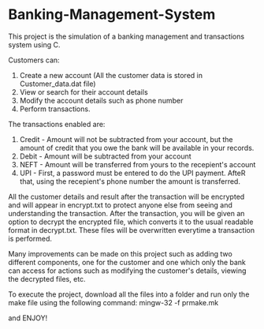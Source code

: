 # Banking-Management-System
This project is the simulation of a banking management and transactions system using C.

Customers can:
1. Create a new account (All the customer data is stored in Customer_data.dat file)
2. View or search for their account details
3. Modify the account details such as phone number 
4. Perform transactions.

The transactions enabled are:
1. Credit - Amount will not be subtracted from your account, but the amount of credit that you owe the bank will be available in your records.
2. Debit - Amount will be subtracted from your account
3. NEFT - Amount will be transferred from yours to the recepient's account
4. UPI - First, a password must be entered to do the UPI payment. AfteR that, using the recepient's phone number the amount is transferred.

All the customer details and result after the transaction will be encrypted and will appear in encrypt.txt to protect anyone else from seeing and understanding the transaction. After the transaction, you will be given an option to decrypt the encrypted file, which converts it to the usual readable format in decrypt.txt. These files will be overwritten everytime a transaction is performed.

Many improvements can be made on this project such as adding two different components, one for the customer and one which only the bank can access for actions such as modifying the customer's details, viewing the decrypted files, etc.

To execute the project, download all the files into a folder and run only the make file using the following command:
mingw-32 -f prmake.mk

and ENJOY!




